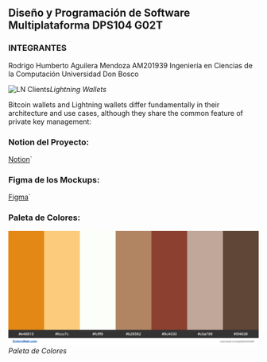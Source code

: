 ##  Diseño y Programación de Software Multiplataforma DPS104 G02T
### INTEGRANTES

Rodrigo Humberto Aguilera Mendoza AM201939
Ingeniería en Ciencias de la Computación
Universidad Don Bosco

![LN Clients](assets/en/4/9.webp)*Lightning Wallets*




Bitcoin wallets and Lightning wallets differ fundamentally in their architecture and use cases, although they share the common feature of private key management:

### Notion del Proyecto:

[Notion](https://www.notion.so/c26972ff080d4e6cb4a7a4d930c9933f?v=8b2287715f8c4ce4aeb2ae7326ecb56d)`

### Figma de los Mockups:

[Figma](https://www.figma.com/design/ftH9AA0Zbh9wRoM16iVEjZ/Untitled?node-id=0-1&m=dev&t=BUNJgt7iN0Ho3u25-1)`

### Paleta de Colores:

![Paleta de Colores](assets/4/BETHEL.png)*Paleta de Colores*
